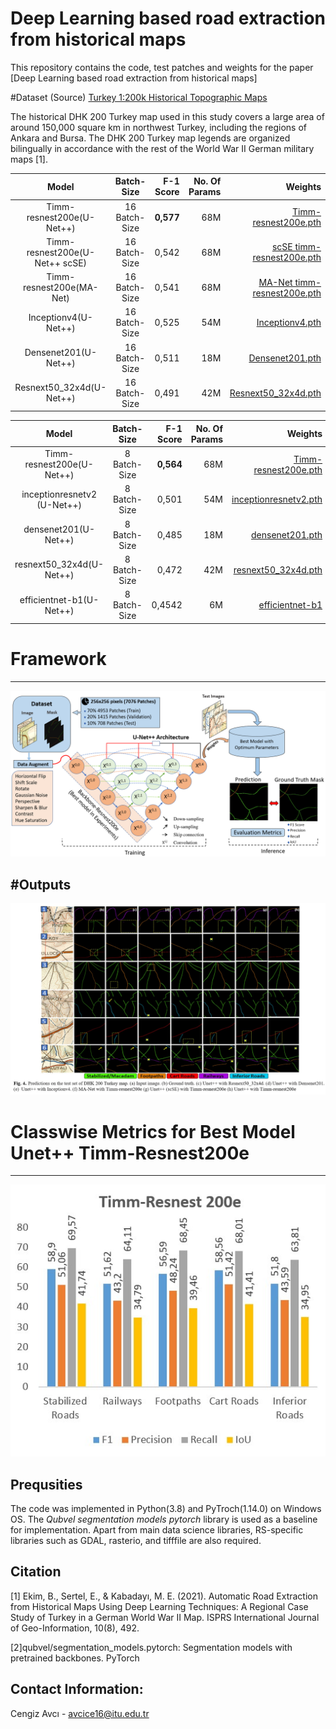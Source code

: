# Deep Learning based road extraction from historical maps 
This repository contains the code, test patches and weights for the paper [Deep Learning based road extraction from historical maps]

#Dataset (Source)
[Turkey 1:200k Historical Topographic Maps](https://urbanoccupations.ku.edu.tr/historical-road-types-for-turkey-1940s/)

The historical DHK 200 Turkey map used in this study covers a large area of around
150,000 square km in northwest Turkey, including the regions of Ankara and Bursa.
The DHK 200 Turkey map legends are organized bilingually in accordance with the rest of the World War II German military
maps [1].

| Model              | Batch-Size | F-1 Score | No. Of Params |  Weights | 
|:--------------------------:|:------------------:|-------------------------:|-------------------------:|-------------------------:|
|Timm-resnest200e(U-Net++)   | 16 Batch-Size      | **0,577**   |      68M      | [Timm-resnest200e.pth](https://drive.google.com/drive/folders/146HRDz-075PTf-pyUQO-1ZrU4X1UQ5L2) 
|Timm-resnest200e(U-Net++ scSE)                         | 16 Batch-Size                 | 0,542      |       68M          | [scSE timm-resnest200e.pth](https://drive.google.com/drive/folders/146HRDz-075PTf-pyUQO-1ZrU4X1UQ5L2) 
|Timm-resnest200e(MA-Net)                         | 16 Batch-Size                 | 0,541     |       68M          | [MA-Net timm-resnest200e.pth](https://drive.google.com/drive/folders/146HRDz-075PTf-pyUQO-1ZrU4X1UQ5L2) 
|Inceptionv4(U-Net++)                          | 16 Batch-Size                 | 0,525         |      54M        | [Inceptionv4.pth](https://drive.google.com/drive/folders/146HRDz-075PTf-pyUQO-1ZrU4X1UQ5L2)                
|Densenet201(U-Net++)                          | 16 Batch-Size                 | 0,511       |      18M         | [Densenet201.pth](https://drive.google.com/drive/folders/146HRDz-075PTf-pyUQO-1ZrU4X1UQ5L2)
|Resnext50_32x4d(U-Net++)                          | 16 Batch-Size                | 0,491      |      42M          | [Resnext50_32x4d.pth](https://drive.google.com/drive/u/0/folders/1zQfCouyg3uVd76KNzYpbvrFJ4DGfUPdp)



| Model              | Batch-Size | F-1 Score | No. Of Params  | Weights | 
|:--------------------------:|:------------------:|-------------------------:|-------------------------:|-------------------------:|
|Timm-resnest200e(U-Net++)   | 8 Batch-Size      | **0,564**   |      68M      | [Timm-resnest200e.pth](https://drive.google.com/drive/folders/146HRDz-075PTf-pyUQO-1ZrU4X1UQ5L2)                                 
|inceptionresnetv2  (U-Net++)                        | 8 Batch-Size                 | 0,501      |       54M          | [inceptionresnetv2.pth](https://drive.google.com/drive/folders/146HRDz-075PTf-pyUQO-1ZrU4X1UQ5L2) 
|densenet201(U-Net++)                          | 8 Batch-Size                 | 0,485         |      18M        | [densenet201.pth](https://drive.google.com/drive/folders/146HRDz-075PTf-pyUQO-1ZrU4X1UQ5L2)                
|resnext50_32x4d(U-Net++)                          | 8 Batch-Size                 | 0,472     |      42M         | [resnext50_32x4d.pth](https://drive.google.com/drive/folders/146HRDz-075PTf-pyUQO-1ZrU4X1UQ5L2)
|    efficientnet-b1(U-Net++)                          | 8 Batch-Size                | 0,4542      |      6M          | [efficientnet-b1](https://drive.google.com/drive/u/0/folders/1zQfCouyg3uVd76KNzYpbvrFJ4DGfUPdp)

# Framework
---------------------
![alt text](figures/framework.png)

#Outputs
---------------------
![alt text](figures/1.png)

# Classwise Metrics for Best Model Unet++ Timm-Resnest200e
---------------------
![alt text](figures/2.png)






Prequsities
---------------------

The code was implemented in Python(3.8) and PyTroch(1.14.0) on Windows OS. The *Qubvel segmentation models pytorch* library is used as a baseline for implementation. 
Apart from main data science libraries, RS-specific libraries such as GDAL, rasterio, and tifffile are also required.

Citation
---------------------

[1] Ekim, B., Sertel, E., & Kabadayı, M. E. (2021). Automatic Road Extraction from Historical Maps Using Deep Learning Techniques: A Regional Case Study of Turkey in a German World War II Map. ISPRS International Journal of Geo-Information, 10(8), 492.

[2]qubvel/segmentation_models.pytorch: Segmentation models with pretrained backbones. PyTorch

Contact Information:
--------------------
Cengiz Avcı - avcice16@itu.edu.tr 
